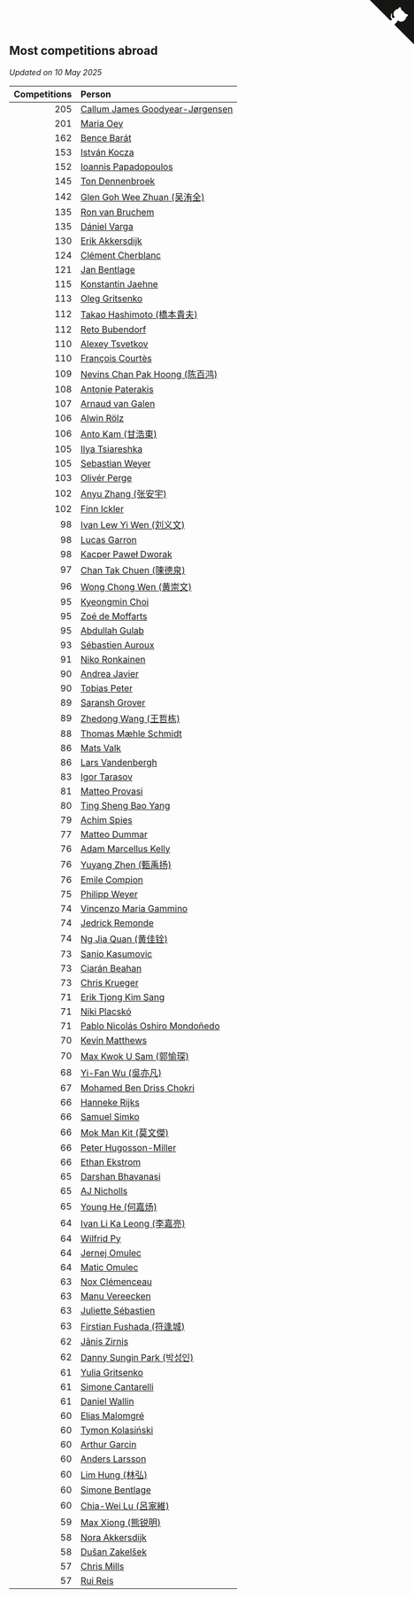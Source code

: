 ## Most competitions abroad

*Updated on 10 May 2025*

| Competitions | Person |
| ---: | :--- |
| 205 | [Callum James Goodyear-Jørgensen](https://www.worldcubeassociation.org/persons/2012GOOD02) |
| 201 | [Maria Oey](https://www.worldcubeassociation.org/persons/2007OEYM01) |
| 162 | [Bence Barát](https://www.worldcubeassociation.org/persons/2008BARA01) |
| 153 | [István Kocza](https://www.worldcubeassociation.org/persons/2005KOCZ01) |
| 152 | [Ioannis Papadopoulos](https://www.worldcubeassociation.org/persons/2013PAPA01) |
| 145 | [Ton Dennenbroek](https://www.worldcubeassociation.org/persons/2003DENN01) |
| 142 | [Glen Goh Wee Zhuan (吴洧全)](https://www.worldcubeassociation.org/persons/2015ZHUA01) |
| 135 | [Ron van Bruchem](https://www.worldcubeassociation.org/persons/2003BRUC01) |
| 135 | [Dániel Varga](https://www.worldcubeassociation.org/persons/2008VARG01) |
| 130 | [Erik Akkersdijk](https://www.worldcubeassociation.org/persons/2005AKKE01) |
| 124 | [Clément Cherblanc](https://www.worldcubeassociation.org/persons/2014CHER05) |
| 121 | [Jan Bentlage](https://www.worldcubeassociation.org/persons/2010BENT01) |
| 115 | [Konstantin Jaehne](https://www.worldcubeassociation.org/persons/2015JAEH01) |
| 113 | [Oleg Gritsenko](https://www.worldcubeassociation.org/persons/2011GRIT01) |
| 112 | [Takao Hashimoto (橋本貴夫)](https://www.worldcubeassociation.org/persons/2007HASH01) |
| 112 | [Reto Bubendorf](https://www.worldcubeassociation.org/persons/2012BUBE01) |
| 110 | [Alexey Tsvetkov](https://www.worldcubeassociation.org/persons/2017TSVE02) |
| 110 | [François Courtès](https://www.worldcubeassociation.org/persons/2008COUR01) |
| 109 | [Nevins Chan Pak Hoong (陈百鸿)](https://www.worldcubeassociation.org/persons/2010CHAN20) |
| 108 | [Antonie Paterakis](https://www.worldcubeassociation.org/persons/2012PATE01) |
| 107 | [Arnaud van Galen](https://www.worldcubeassociation.org/persons/2006GALE01) |
| 106 | [Alwin Rölz](https://www.worldcubeassociation.org/persons/2016ROLZ01) |
| 106 | [Anto Kam (甘浩東)](https://www.worldcubeassociation.org/persons/2017TUNG13) |
| 105 | [Ilya Tsiareshka](https://www.worldcubeassociation.org/persons/2012TERE01) |
| 105 | [Sebastian Weyer](https://www.worldcubeassociation.org/persons/2010WEYE02) |
| 103 | [Olivér Perge](https://www.worldcubeassociation.org/persons/2007PERG01) |
| 102 | [Anyu Zhang (张安宇)](https://www.worldcubeassociation.org/persons/2012ZHAN08) |
| 102 | [Finn Ickler](https://www.worldcubeassociation.org/persons/2012ICKL01) |
| 98 | [Ivan Lew Yi Wen (刘义文)](https://www.worldcubeassociation.org/persons/2012WENI01) |
| 98 | [Lucas Garron](https://www.worldcubeassociation.org/persons/2006GARR01) |
| 98 | [Kacper Paweł Dworak](https://www.worldcubeassociation.org/persons/2020DWOR01) |
| 97 | [Chan Tak Chuen (陳德泉)](https://www.worldcubeassociation.org/persons/2007CHUE01) |
| 96 | [Wong Chong Wen (黄崇文)](https://www.worldcubeassociation.org/persons/2014WENW01) |
| 95 | [Kyeongmin Choi](https://www.worldcubeassociation.org/persons/2017CHOI07) |
| 95 | [Zoé de Moffarts](https://www.worldcubeassociation.org/persons/2010MOFF02) |
| 95 | [Abdullah Gulab](https://www.worldcubeassociation.org/persons/2014GULA02) |
| 93 | [Sébastien Auroux](https://www.worldcubeassociation.org/persons/2008AURO01) |
| 91 | [Niko Ronkainen](https://www.worldcubeassociation.org/persons/2010RONK01) |
| 90 | [Andrea Javier](https://www.worldcubeassociation.org/persons/2010JAVI01) |
| 90 | [Tobias Peter](https://www.worldcubeassociation.org/persons/2014PETE03) |
| 89 | [Saransh Grover](https://www.worldcubeassociation.org/persons/2014GROV01) |
| 89 | [Zhedong Wang (王哲栋)](https://www.worldcubeassociation.org/persons/2015WANG83) |
| 88 | [Thomas Mæhle Schmidt](https://www.worldcubeassociation.org/persons/2013SCHM02) |
| 86 | [Mats Valk](https://www.worldcubeassociation.org/persons/2007VALK01) |
| 86 | [Lars Vandenbergh](https://www.worldcubeassociation.org/persons/2003VAND01) |
| 83 | [Igor Tarasov](https://www.worldcubeassociation.org/persons/2016TARA04) |
| 81 | [Matteo Provasi](https://www.worldcubeassociation.org/persons/2009PROV01) |
| 80 | [Ting Sheng Bao Yang](https://www.worldcubeassociation.org/persons/2008BAOY01) |
| 79 | [Achim Spies](https://www.worldcubeassociation.org/persons/2021SPIE01) |
| 77 | [Matteo Dummar](https://www.worldcubeassociation.org/persons/2017DUMM01) |
| 76 | [Adam Marcellus Kelly](https://www.worldcubeassociation.org/persons/2016KELL10) |
| 76 | [Yuyang Zhen (甄禹扬)](https://www.worldcubeassociation.org/persons/2013ZHEN11) |
| 76 | [Emile Compion](https://www.worldcubeassociation.org/persons/2007COMP01) |
| 75 | [Philipp Weyer](https://www.worldcubeassociation.org/persons/2010WEYE01) |
| 74 | [Vincenzo Maria Gammino](https://www.worldcubeassociation.org/persons/2016GAMM01) |
| 74 | [Jedrick Remonde](https://www.worldcubeassociation.org/persons/2008REMO01) |
| 74 | [Ng Jia Quan (黄佳铨)](https://www.worldcubeassociation.org/persons/2015QUAN03) |
| 73 | [Sanio Kasumovic](https://www.worldcubeassociation.org/persons/2009KASU01) |
| 73 | [Ciarán Beahan](https://www.worldcubeassociation.org/persons/2012BEAH01) |
| 73 | [Chris Krueger](https://www.worldcubeassociation.org/persons/2006KRUE01) |
| 71 | [Erik Tjong Kim Sang](https://www.worldcubeassociation.org/persons/2018SANG01) |
| 71 | [Niki Placskó](https://www.worldcubeassociation.org/persons/2008PLAC01) |
| 71 | [Pablo Nicolás Oshiro Mondoñedo](https://www.worldcubeassociation.org/persons/2010MOND01) |
| 70 | [Kevin Matthews](https://www.worldcubeassociation.org/persons/2010MATT02) |
| 70 | [Max Kwok U Sam (郭愉琛)](https://www.worldcubeassociation.org/persons/2018SAMK01) |
| 68 | [Yi-Fan Wu (吳亦凡)](https://www.worldcubeassociation.org/persons/2010WUIF01) |
| 67 | [Mohamed Ben Driss Chokri](https://www.worldcubeassociation.org/persons/2015CHOK01) |
| 66 | [Hanneke Rijks](https://www.worldcubeassociation.org/persons/2008RIJK01) |
| 66 | [Samuel Simko](https://www.worldcubeassociation.org/persons/2016SIMK01) |
| 66 | [Mok Man Kit (莫文傑)](https://www.worldcubeassociation.org/persons/2009KITM01) |
| 66 | [Peter Hugosson-Miller](https://www.worldcubeassociation.org/persons/2021HUGO01) |
| 66 | [Ethan Ekstrom](https://www.worldcubeassociation.org/persons/2018EKST01) |
| 65 | [Darshan Bhavanasi](https://www.worldcubeassociation.org/persons/2022BHAV01) |
| 65 | [AJ Nicholls](https://www.worldcubeassociation.org/persons/2015NICH04) |
| 65 | [Young He (何嘉炀)](https://www.worldcubeassociation.org/persons/2014HEYO01) |
| 64 | [Ivan Li Ka Leong (李嘉亮)](https://www.worldcubeassociation.org/persons/2015LEON02) |
| 64 | [Wilfrid Py](https://www.worldcubeassociation.org/persons/2016PYWI01) |
| 64 | [Jernej Omulec](https://www.worldcubeassociation.org/persons/2010OMUL01) |
| 64 | [Matic Omulec](https://www.worldcubeassociation.org/persons/2010OMUL02) |
| 63 | [Nox Clémenceau](https://www.worldcubeassociation.org/persons/2015CLEM03) |
| 63 | [Manu Vereecken](https://www.worldcubeassociation.org/persons/2010VERE01) |
| 63 | [Juliette Sébastien](https://www.worldcubeassociation.org/persons/2014SEBA01) |
| 63 | [Firstian Fushada (符逢城)](https://www.worldcubeassociation.org/persons/2015FUSH01) |
| 62 | [Jānis Zirnis](https://www.worldcubeassociation.org/persons/2013ZIRN01) |
| 62 | [Danny Sungin Park (박성인)](https://www.worldcubeassociation.org/persons/2015PARK13) |
| 61 | [Yulia Gritsenko](https://www.worldcubeassociation.org/persons/2012SIDO01) |
| 61 | [Simone Cantarelli](https://www.worldcubeassociation.org/persons/2012CANT02) |
| 61 | [Daniel Wallin](https://www.worldcubeassociation.org/persons/2013WALL03) |
| 60 | [Elias Malomgré](https://www.worldcubeassociation.org/persons/2017MALO02) |
| 60 | [Tymon Kolasiński](https://www.worldcubeassociation.org/persons/2016KOLA02) |
| 60 | [Arthur Garcin](https://www.worldcubeassociation.org/persons/2014GARC27) |
| 60 | [Anders Larsson](https://www.worldcubeassociation.org/persons/2003LARS01) |
| 60 | [Lim Hung (林弘)](https://www.worldcubeassociation.org/persons/2016HUNG08) |
| 60 | [Simone Bentlage](https://www.worldcubeassociation.org/persons/2014OHLE01) |
| 60 | [Chia-Wei Lu (呂家維)](https://www.worldcubeassociation.org/persons/2007LUCH01) |
| 59 | [Max Xiong (熊锐明)](https://www.worldcubeassociation.org/persons/2015XION03) |
| 58 | [Nora Akkersdijk](https://www.worldcubeassociation.org/persons/2009CHRI03) |
| 58 | [Dušan Zakelšek](https://www.worldcubeassociation.org/persons/2012ZAKE02) |
| 57 | [Chris Mills](https://www.worldcubeassociation.org/persons/2014MILL04) |
| 57 | [Rui Reis](https://www.worldcubeassociation.org/persons/2015REIS02) |


<a href="https://github.com/jonatanklosko/wca_statistics" class="github-corner" aria-label="View source on Github"><svg width="80" height="80" viewBox="0 0 250 250" style="fill:#151513; color:#fff; position: absolute; top: 0; border: 0; right: 0;" aria-hidden="true"><path d="M0,0 L115,115 L130,115 L142,142 L250,250 L250,0 Z"></path><path d="M128.3,109.0 C113.8,99.7 119.0,89.6 119.0,89.6 C122.0,82.7 120.5,78.6 120.5,78.6 C119.2,72.0 123.4,76.3 123.4,76.3 C127.3,80.9 125.5,87.3 125.5,87.3 C122.9,97.6 130.6,101.9 134.4,103.2" fill="currentColor" style="transform-origin: 130px 106px;" class="octo-arm"></path><path d="M115.0,115.0 C114.9,115.1 118.7,116.5 119.8,115.4 L133.7,101.6 C136.9,99.2 139.9,98.4 142.2,98.6 C133.8,88.0 127.5,74.4 143.8,58.0 C148.5,53.4 154.0,51.2 159.7,51.0 C160.3,49.4 163.2,43.6 171.4,40.1 C171.4,40.1 176.1,42.5 178.8,56.2 C183.1,58.6 187.2,61.8 190.9,65.4 C194.5,69.0 197.7,73.2 200.1,77.6 C213.8,80.2 216.3,84.9 216.3,84.9 C212.7,93.1 206.9,96.0 205.4,96.6 C205.1,102.4 203.0,107.8 198.3,112.5 C181.9,128.9 168.3,122.5 157.7,114.1 C157.9,116.9 156.7,120.9 152.7,124.9 L141.0,136.5 C139.8,137.7 141.6,141.9 141.8,141.8 Z" fill="currentColor" class="octo-body"></path></svg></a><style>.github-corner:hover .octo-arm{animation:octocat-wave 560ms ease-in-out}@keyframes octocat-wave{0%,100%{transform:rotate(0)}20%,60%{transform:rotate(-25deg)}40%,80%{transform:rotate(10deg)}}@media (max-width:500px){.github-corner:hover .octo-arm{animation:none}.github-corner .octo-arm{animation:octocat-wave 560ms ease-in-out}}</style>
